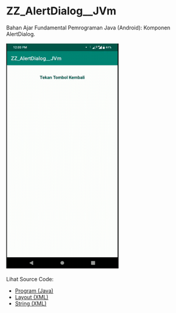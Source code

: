 # ZZ_AlertDialog__JVm
Bahan Ajar Fundamental Pemrograman Java (Android): Komponen AlertDialog.<br><br>
<img src="https://github.com/RizkyKhapidsyah/ZZ_AlertDialog__JVm/blob/master/app/rslts/20200421_120341-1587445449194.gif" height=600px width=300px><br><br>
Lihat Source Code:<br>
- <a href="https://github.com/RizkyKhapidsyah/ZZ_AlertDialog__JVm/blob/master/app/src/main/java/com/rk/ad/MainActivity.java">Program (Java)</a><br>
- <a href="https://github.com/RizkyKhapidsyah/ZZ_AlertDialog__JVm/blob/master/app/src/main/res/layout/activity_main.xml">Layout (XML)</a><br>
- <a href="https://github.com/RizkyKhapidsyah/ZZ_AlertDialog__JVm/blob/master/app/src/main/res/values/strings.xml">String (XML)</a>

